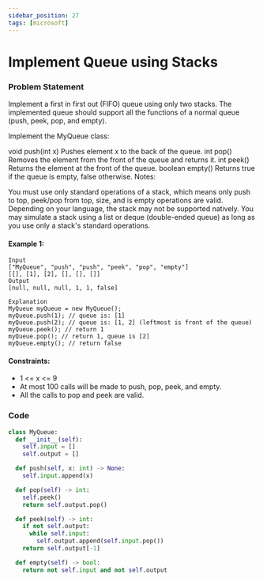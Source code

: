 ```yaml
---
sidebar_position: 27
tags: [microsoft]
---
```


# Implement Queue using Stacks

### Problem Statement
Implement a first in first out (FIFO) queue using only two stacks. The implemented queue should support all the functions of a normal queue (push, peek, pop, and empty).

Implement the MyQueue class:

void push(int x) Pushes element x to the back of the queue.
int pop() Removes the element from the front of the queue and returns it.
int peek() Returns the element at the front of the queue.
boolean empty() Returns true if the queue is empty, false otherwise.
Notes:

You must use only standard operations of a stack, which means only push to top, peek/pop from top, size, and is empty operations are valid.
Depending on your language, the stack may not be supported natively. You may simulate a stack using a list or deque (double-ended queue) as long as you use only a stack's standard operations.
#### Example 1:

```
Input
["MyQueue", "push", "push", "peek", "pop", "empty"]
[[], [1], [2], [], [], []]
Output
[null, null, null, 1, 1, false]

Explanation
MyQueue myQueue = new MyQueue();
myQueue.push(1); // queue is: [1]
myQueue.push(2); // queue is: [1, 2] (leftmost is front of the queue)
myQueue.peek(); // return 1
myQueue.pop(); // return 1, queue is [2]
myQueue.empty(); // return false
```






#### Constraints:

- 1 <= x <= 9
- At most 100 calls will be made to push, pop, peek, and empty.
- All the calls to pop and peek are valid.


### Code

```python title="Python Code"
class MyQueue:
  def __init__(self):
    self.input = []
    self.output = []

  def push(self, x: int) -> None:
    self.input.append(x)

  def pop(self) -> int:
    self.peek()
    return self.output.pop()

  def peek(self) -> int:
    if not self.output:
      while self.input:
        self.output.append(self.input.pop())
    return self.output[-1]

  def empty(self) -> bool:
    return not self.input and not self.output

```
